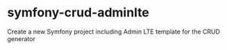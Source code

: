 # symfony-crud-adminlte
Create a new Symfony project including Admin LTE template for the CRUD generator
